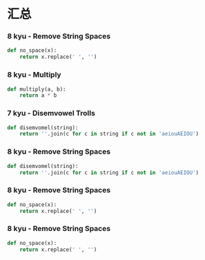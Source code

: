 # 汇总



### 8 kyu - Remove String Spaces

```python
def no_space(x):
    return x.replace(' ', '')
```

### 8 kyu - Multiply

```python
def multiply(a, b):
	return a * b
```

### 7 kyu - Disemvowel Trolls

```python
def disemvomel(string):
    return ''.join(c for c in string if c not in 'aeiouAEIOU')
```

### 8 kyu - Remove String Spaces

```python
def disemvomel(string):
    return ''.join(c for c in string if c not in 'aeiouAEIOU')
```

### 8 kyu - Remove String Spaces

```python
def no_space(x):
    return x.replace(' ', '')
```

### 8 kyu - Remove String Spaces

```python
def no_space(x):
    return x.replace(' ', '')
```